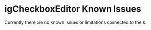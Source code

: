 ﻿<!--
|metadata|
{
    "fileName": "igcheckboxeditor-known-issues",
    "controlName": "igCheckboxEditor",
    "tags": ["Editing","Known Issues"]
}
|metadata|
-->

# igCheckboxEditor Known Issues

Currently there are no known issues or limitations connected to the k.